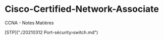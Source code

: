# Cisco-Certified-Network-Associate
CCNA - Notes Matières

[STP]("./20210312 Port-sécurity›switch.md") 
